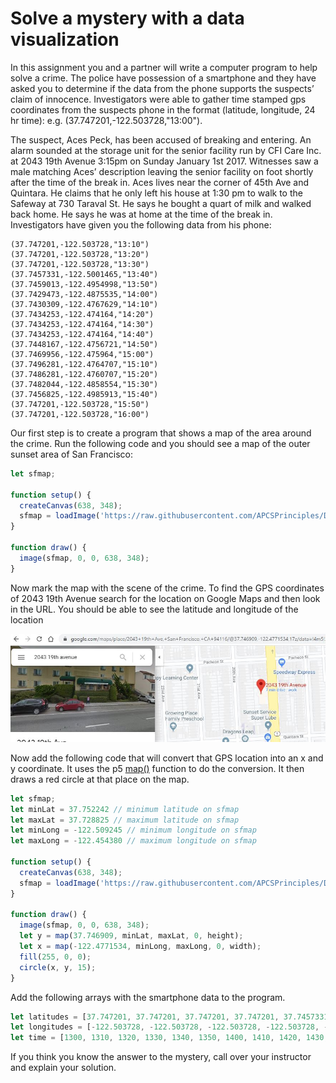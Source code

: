 Solve a mystery with a data visualization
========================================

In this assignment you and a partner will write a computer program to help solve a crime. The police have possession of a smartphone and they have asked you to determine if the data from the phone supports the suspects’ claim of innocence. Investigators were able to gather time stamped gps coordinates from the suspects phone in the format (latitude, longitude, 24 hr time): e.g. (37.747201,-122.503728,"13:00").
 
The suspect, Aces Peck, has been accused of breaking and entering. An alarm sounded at the storage unit for the senior facility run by CFI Care Inc. at 2043 19th Avenue 3:15pm on Sunday January 1st 2017. Witnesses saw a male matching Aces’ description leaving the senior facility on foot shortly after the time of the break in. Aces lives near the corner of 45th Ave and Quintara. He claims that he only left his house at 1:30 pm to walk to the Safeway at 730 Taraval St. He says he bought a quart of milk and walked back home. He says he was at home at the time of the break in. Investigators have given you the following data from his phone:
```(37.747201,-122.503728,"13:00")   
(37.747201,-122.503728,"13:10")   
(37.747201,-122.503728,"13:20")   
(37.747201,-122.503728,"13:30")   
(37.7457331,-122.5001465,"13:40")   
(37.7459013,-122.4954998,"13:50")   
(37.7429473,-122.4875535,"14:00")   
(37.7430309,-122.4767629,"14:10")   
(37.7434253,-122.474164,"14:20")   
(37.7434253,-122.474164,"14:30")   
(37.7434253,-122.474164,"14:40")   
(37.7448167,-122.4756721,"14:50")   
(37.7469956,-122.475964,"15:00")   
(37.7496281,-122.4764707,"15:10")   
(37.7486281,-122.4760707,"15:20")   
(37.7482044,-122.4858554,"15:30")   
(37.7456825,-122.4985913,"15:40")   
(37.747201,-122.503728,"15:50")   
(37.747201,-122.503728,"16:00")
```
Our first step is to create a program that shows a map of the area around the crime. Run the following code and you should see a map of the outer sunset area of San Francisco:
```javascript
let sfmap;

function setup() {
  createCanvas(638, 348);
  sfmap = loadImage('https://raw.githubusercontent.com/APCSPrinciples/DataMystery/master/Map.PNG');
}

function draw() {
  image(sfmap, 0, 0, 638, 348);
}
```
Now mark the map with the scene of the crime.  To find the GPS coordinates of 2043 19th Avenue search for the location on Google Maps and then look in the URL. You should be able to see the latitude and longitude of the location

![](DataMystery.JPG)   

Now add the following code that will convert that GPS location into an x and y coordinate. It uses the p5 [map()](https://p5js.org/reference/#/p5/map) function to do the conversion. It then draws a red circle at that place on the map.
```javascript
let sfmap;
let minLat = 37.752242 // minimum latitude on sfmap
let maxLat = 37.728825 // maximum latitude on sfmap
let minLong = -122.509245 // minimum longitude on sfmap
let maxLong = -122.454380 // maximum longitude on sfmap

function setup() {
  createCanvas(638, 348);
  sfmap = loadImage('https://raw.githubusercontent.com/APCSPrinciples/DataMystery/master/Map.PNG');
}

function draw() {
  image(sfmap, 0, 0, 638, 348);
  let y = map(37.746909, minLat, maxLat, 0, height);
  let x = map(-122.4771534, minLong, maxLong, 0, width);
  fill(255, 0, 0);
  circle(x, y, 15);
}
```
Add the following arrays with the smartphone data to the program.
```javascript
let latitudes = [37.747201, 37.747201, 37.747201, 37.747201, 37.7457331, 37.7459013, 37.7429473, 37.7430309, 37.7434253, 37.7434253, 37.7434253, 37.7448167, 37.7469956, 37.7496281, 37.7486281, 37.7482044, 37.7456825, 37.747201, 37.747201];
let longitudes = [-122.503728, -122.503728, -122.503728, -122.503728, -122.5001465, -122.4954998, -122.4875535, -122.4767629, -122.474164, -122.474164, -122.474164, -122.4756721, -122.475964, -122.4764707, -122.4760707, -122.4858554, -122.4985913, -122.503728, -122.503728];
let time = [1300, 1310, 1320, 1330, 1340, 1350, 1400, 1410, 1420, 1430, 1440, 1450, 1500, 1510, 1520, 1530, 1540, 1550, 1600];
```
If you think you know the answer to the mystery, call over your instructor and explain your solution.
